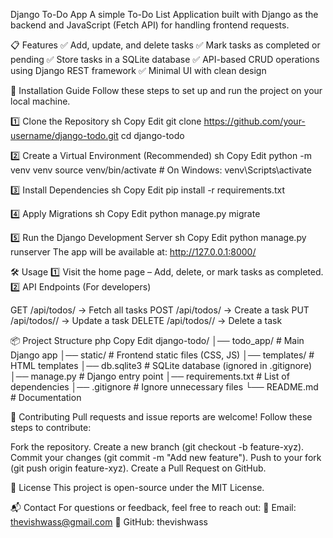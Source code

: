 Django To-Do App
A simple To-Do List Application built with Django as the backend and JavaScript (Fetch API) for handling frontend requests.

📋 Features
✅ Add, update, and delete tasks
✅ Mark tasks as completed or pending
✅ Store tasks in a SQLite database
✅ API-based CRUD operations using Django REST framework
✅ Minimal UI with clean design

🚀 Installation Guide
Follow these steps to set up and run the project on your local machine.

1️⃣ Clone the Repository
sh
Copy
Edit
git clone https://github.com/your-username/django-todo.git
cd django-todo

2️⃣ Create a Virtual Environment (Recommended)
sh
Copy
Edit
python -m venv venv
source venv/bin/activate  # On Windows: venv\Scripts\activate

3️⃣ Install Dependencies
sh
Copy
Edit
pip install -r requirements.txt

4️⃣ Apply Migrations
sh
Copy
Edit
python manage.py migrate

5️⃣ Run the Django Development Server
sh
Copy
Edit
python manage.py runserver
The app will be available at: http://127.0.0.1:8000/

🛠 Usage
1️⃣ Visit the home page – Add, delete, or mark tasks as completed.
2️⃣ API Endpoints (For developers)

GET /api/todos/ → Fetch all tasks
POST /api/todos/ → Create a task
PUT /api/todos/<id>/ → Update a task
DELETE /api/todos/<id>/ → Delete a task

📦 Project Structure
php
Copy
Edit
django-todo/
│── todo_app/        # Main Django app
│── static/          # Frontend static files (CSS, JS)
│── templates/       # HTML templates
│── db.sqlite3       # SQLite database (ignored in .gitignore)
│── manage.py        # Django entry point
│── requirements.txt # List of dependencies
│── .gitignore       # Ignore unnecessary files
└── README.md        # Documentation

🤝 Contributing
Pull requests and issue reports are welcome! Follow these steps to contribute:

Fork the repository.
Create a new branch (git checkout -b feature-xyz).
Commit your changes (git commit -m "Add new feature").
Push to your fork (git push origin feature-xyz).
Create a Pull Request on GitHub.

📜 License
This project is open-source under the MIT License.

📬 Contact
For questions or feedback, feel free to reach out:
📧 Email: thevishwass@gmail.com
🐙 GitHub: thevishwass

